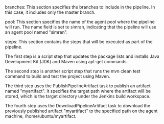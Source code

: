 branches: This section specifies the branches to include in the pipeline. In this case, it includes only the master branch.

pool: This section specifies the name of the agent pool where the pipeline will run. The name field is set to simran, indicating that the pipeline will use an agent pool named "simran".

steps: This section contains the steps that will be executed as part of the pipeline.

The first step is a script step that updates the package lists and installs Java Development Kit (JDK) and Maven using apt-get commands.

The second step is another script step that runs the mvn clean test command to build and test the project using Maven.

The third step uses the PublishPipelineArtifact task to publish an artifact named "myartifact". It specifies the target path where the artifact will be stored, which is the target directory under the Jenkins build workspace.

The fourth step uses the DownloadPipelineArtifact task to download the previously published artifact "myartifact" to the specified path on the agent machine, /home/ubuntu/myartifact.

